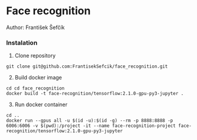 # Face recognition
Author: František Šefčík

### Instalation

1. Clone repository
```shell script
git clone git@github.com:FrantisekSefcik/face_recognition.git
```

2. Build docker image
```shell script
cd cd face_recognition
docker build -t face-recognition/tensorflow:2.1.0-gpu-py3-jupyter .
```

3. Run docker container
```shell script
cd ..
docker run --gpus all -u $(id -u):$(id -g) --rm -p 8888:8888 -p 6006:6006 -v $(pwd):/project -it --name face-recognition-project face-recognition/tensorflow:2.1.0-gpu-py3-jupyter
```